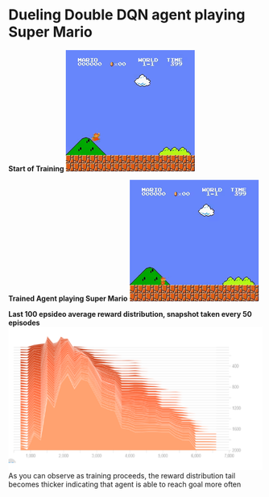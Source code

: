 # Dueling Double DQN agent playing Super Mario

**Start of Training**
![Alt Text](https://github.com/Sachin-Bharadwaj/RL/blob/master/Mario/recording-initial/ezgif.com-gif-maker.gif)

**Trained Agent playing Super Mario**
![Alt Text](https://github.com/Sachin-Bharadwaj/RL/blob/master/Mario/recording-trained/ezgif.com-gif-maker.gif)

**Last 100 epsideo average reward distribution, snapshot taken every 50 episodes**
![Alt Text](https://github.com/Sachin-Bharadwaj/RL/blob/master/Mario/recording-trained/last100Reward_distribution.png)
As you can observe as training proceeds, the reward distribution tail becomes thicker indicating that agent is able to reach goal more often

